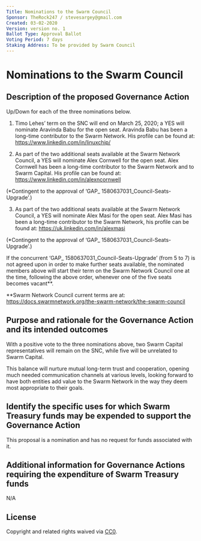 ```yaml
---
Title: Nominations to the Swarm Council
Sponsor: TheRock247 / stevesargey@gmail.com
Created: 03-02-2020
Version: version no. 1
Ballot Type: Approval Ballot
Voting Period: 7 days
Staking Address: To be provided by Swarm Council
---
```


# Nominations to the Swarm Council

## Description of the proposed Governance Action

Up/Down for each of the three nominations below.

1) Timo Lehes’ term on the SNC will end on March 25, 2020; a YES will nominate Aravinda Babu for the open seat. Aravinda Babu has been a long-time contributor to the Swarm Network. His profile can be found at: https://www.linkedin.com/in/linuxchip/

2) As part of the two additional seats available at the Swarm Network Council, a YES will nominate Alex Cornwell for the open seat. Alex Cornwell has been a long-time contributor to the Swarm Network and to Swarm Capital. His profile can be found at: https://www.linkedin.com/in/alexncornwell 

(*Contingent to the approval of ‘GAP_ 1580637031_Council-Seats-Upgrade’.)

3) As part of the two additional seats available at the Swarm Network Council, a YES will nominate Alex Masi for the open seat. Alex Masi has been a long-time contributor to the Swarm Network, his profile can be found at: https://uk.linkedin.com/in/alexmasi

(*Contingent to the approval of ‘GAP_ 1580637031_Council-Seats-Upgrade’.)

If the concurrent ‘GAP_ 1580637031_Council-Seats-Upgrade’ (from 5 to 7) is not agreed upon in order to make further seats available, the nominated members above will start their term on the Swarm Network Council one at the time, following the above order, whenever one of the five seats becomes vacant**.  

**Swarm Network Council current terms are at: https://docs.swarmnetwork.org/the-swarm-network/the-swarm-council


## Purpose and rationale for the Governance Action and its intended outcomes 

With a positive vote to the three nominations above, two Swarm Capital representatives will remain on the SNC, while five will be unrelated to Swarm Capital. 

This balance will nurture mutual long-term trust and cooperation, opening much needed communication channels at various levels, looking forward to have both entities add value to the Swarm Network in the way they deem most appropriate to their goals.

## Identify the specific uses for which Swarm Treasury funds may be expended to support the Governance Action

This proposal is a nomination and has no request for funds associated with it.

## Additional information for Governance Actions requiring the expenditure of Swarm Treasury funds

N/A


## License 
Copyright and related rights waived via [CC0](https://creativecommons.org/publicdomain/zero/1.0/).
